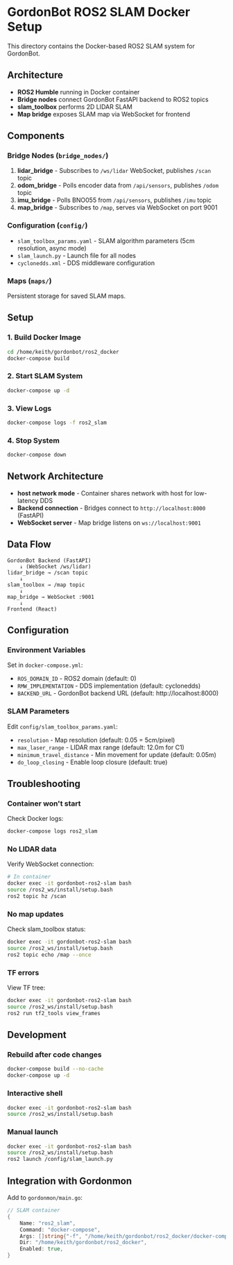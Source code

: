 # GordonBot ROS2 SLAM Docker Setup

This directory contains the Docker-based ROS2 SLAM system for GordonBot.

## Architecture

- **ROS2 Humble** running in Docker container
- **Bridge nodes** connect GordonBot FastAPI backend to ROS2 topics
- **slam_toolbox** performs 2D LIDAR SLAM
- **Map bridge** exposes SLAM map via WebSocket for frontend

## Components

### Bridge Nodes (`bridge_nodes/`)

1. **lidar_bridge** - Subscribes to `/ws/lidar` WebSocket, publishes `/scan` topic
2. **odom_bridge** - Polls encoder data from `/api/sensors`, publishes `/odom` topic
3. **imu_bridge** - Polls BNO055 from `/api/sensors`, publishes `/imu` topic
4. **map_bridge** - Subscribes to `/map`, serves via WebSocket on port 9001

### Configuration (`config/`)

- `slam_toolbox_params.yaml` - SLAM algorithm parameters (5cm resolution, async mode)
- `slam_launch.py` - Launch file for all nodes
- `cyclonedds.xml` - DDS middleware configuration

### Maps (`maps/`)

Persistent storage for saved SLAM maps.

## Setup

### 1. Build Docker Image

```bash
cd /home/keith/gordonbot/ros2_docker
docker-compose build
```

### 2. Start SLAM System

```bash
docker-compose up -d
```

### 3. View Logs

```bash
docker-compose logs -f ros2_slam
```

### 4. Stop System

```bash
docker-compose down
```

## Network Architecture

- **host network mode** - Container shares network with host for low-latency DDS
- **Backend connection** - Bridges connect to `http://localhost:8000` (FastAPI)
- **WebSocket server** - Map bridge listens on `ws://localhost:9001`

## Data Flow

```
GordonBot Backend (FastAPI)
    ↓ (WebSocket /ws/lidar)
lidar_bridge → /scan topic
    ↓
slam_toolbox → /map topic
    ↓
map_bridge → WebSocket :9001
    ↓
Frontend (React)
```

## Configuration

### Environment Variables

Set in `docker-compose.yml`:

- `ROS_DOMAIN_ID` - ROS2 domain (default: 0)
- `RMW_IMPLEMENTATION` - DDS implementation (default: cyclonedds)
- `BACKEND_URL` - GordonBot backend URL (default: http://localhost:8000)

### SLAM Parameters

Edit `config/slam_toolbox_params.yaml`:

- `resolution` - Map resolution (default: 0.05 = 5cm/pixel)
- `max_laser_range` - LIDAR max range (default: 12.0m for C1)
- `minimum_travel_distance` - Min movement for update (default: 0.05m)
- `do_loop_closing` - Enable loop closure (default: true)

## Troubleshooting

### Container won't start

Check Docker logs:
```bash
docker-compose logs ros2_slam
```

### No LIDAR data

Verify WebSocket connection:
```bash
# In container
docker exec -it gordonbot-ros2-slam bash
source /ros2_ws/install/setup.bash
ros2 topic hz /scan
```

### No map updates

Check slam_toolbox status:
```bash
docker exec -it gordonbot-ros2-slam bash
source /ros2_ws/install/setup.bash
ros2 topic echo /map --once
```

### TF errors

View TF tree:
```bash
docker exec -it gordonbot-ros2-slam bash
source /ros2_ws/install/setup.bash
ros2 run tf2_tools view_frames
```

## Development

### Rebuild after code changes

```bash
docker-compose build --no-cache
docker-compose up -d
```

### Interactive shell

```bash
docker exec -it gordonbot-ros2-slam bash
source /ros2_ws/install/setup.bash
```

### Manual launch

```bash
docker exec -it gordonbot-ros2-slam bash
source /ros2_ws/install/setup.bash
ros2 launch /config/slam_launch.py
```

## Integration with Gordonmon

Add to `gordonmon/main.go`:

```go
// SLAM container
{
    Name: "ros2_slam",
    Command: "docker-compose",
    Args: []string{"-f", "/home/keith/gordonbot/ros2_docker/docker-compose.yml", "up"},
    Dir: "/home/keith/gordonbot/ros2_docker",
    Enabled: true,
}
```
